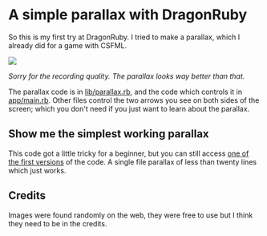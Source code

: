 # A simple parallax with DragonRuby

So this is my first try at DragonRuby. I tried to make a parallax, which
I already did for a game with CSFML.

![](./screencast.gif)

*Sorry for the recording quality. The parallax looks way better than that.*

The parallax code is in [lib/parallax.rb](lib/parallax.rb), and the code which controls it in [app/main.rb](app/main.rb). Other files control the two arrows you see on both sides of the screen; which you don't need if you just want to learn about the parallax.

## Show me the simplest working parallax

This code got a little tricky for a beginner, but you can still access [one of the first versions](https://github.com/TanguyAndreani/dragonruby-parallax/blob/cc71fa2777095b72925bd40bc8db95b9c251705a/app/main.rb) of the code. A single file parallax of less than twenty lines which just works.

## Credits

Images were found randomly on the web, they were free to use but I think
they need to be in the credits.
